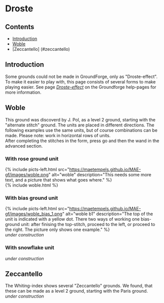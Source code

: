 # Droste

## Contents
* [Introduction](#introduction)
* [Woble](#woble)
* [Zeccantello] (#zeccantello)

## Introduction
Some grounds could not be made in GroundForge, only as "Droste-effect". To make it easier to play with, this page consists of several forms to make playing easier. See page [_Droste-effect_][pg-droste] on the Groundforge help-pages for more information.

[pg-droste]: https://d-bl.github.io/GroundForge/help/Droste-effect


## Woble
This ground was discoverd by J. Pol, as a level 2 ground, starting with the "alternate stitch" ground. The units are placed in different directions. The following examples use the same units, but of course combinations can be made. Please note: work in horizontal rows of units.  
After completing the stitches in the form, press <span class="elem">go</span> and then the <span class="elem">wand</span> in the advanced section. 

### With rose ground unit

{% include picts-left.html 
  src="https://maetempels.github.io/MAE-gf/images/woble.png" 
  alt="woble" 
  description="This needs some more text, and a picture that shows what goes where."
%}      
{% include woble.html
%}

### With bias ground unit
{% include picts-left.html 
  src="https://maetempels.github.io/MAE-gf/images/woble_bias_1.png" 
  alt="woble b1" 
  description="The top of the unit is indicated with a yellow dot. There two ways of working one bias-ground unit: after finising the top-stitch, proceed to the left, or proceed to the right. The picture only shows one example."
%}   
_under construction_ 

### With snowflake unit
_under construction_


## Zeccantello
The Whiting-index shows several "Zeccantello" grounds. We found, that these can be made as a level 2 ground, starting with the Paris ground. _under construction_

